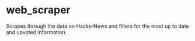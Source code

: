 # web_scraper
Scrapes through the data on HackerNews and filters for the most up to date and upvoted information.
